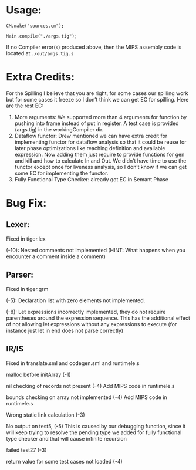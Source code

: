 # Usage:
`CM.make("sources.cm");`

`Main.compile("./args.tig");`

If no Compiler error(s) produced above, then the MIPS assembly code is located at `./out/args.tig.s`

# Extra Credits:
For the Spilling I believe that you are right, for some cases our spilling work but for some cases it freeze so I don’t think we can get EC for spilling. Here are the rest EC:
1. More arguments: We supported more than 4 arguments for function by pushing into frame instead of put in register. A test case is provided (args.tig) in the workingCompiler dir.
2. Dataflow functor: Drew mentioned we can have extra credit for implementing functor for dataflow analysis so that it could be reuse for later phase optimizations like reaching definition and available expression. Now adding them just require to provide functions for gen and kill and how to calculate In and Out. We didn’t have time to use the functor except once for liveness analysis, so I don’t know if we can get some EC for implementing the functor.
3. Fully Functional Type Checker: already got EC in Semant Phase
# Bug Fix:
## Lexer:
Fixed in tiger.lex

(-10): Nested comments not implemented (HINT: What happens when you encounter a comment inside a comment)

## Parser:
Fixed in tiger.grm

(-5): Declaration list with zero elements not implemented.

(-8): Let expressions incorrectly implemented, they do not require parentheses around the expression sequence. This has the additional effect of not allowing let expressions without any expressions to execute (for instance just let in end does not parse correctly)

## IR/IS
Fixed in translate.sml and codegen.sml and runtimele.s

malloc before initArray (-1)

nil checking of records not present (-4) Add MIPS code in runtimele.s

bounds checking on array not implemented (-4) Add MIPS code in runtimele.s

Wrong static link calculation (-3)

No output on test5, (-5) This is caused by our debugging function, since it will keep trying to resolve the pending type we added for fully functional type checker and that will cause infinite recursion

failed test27 (-3)

return value for some test cases not loaded (-4)
